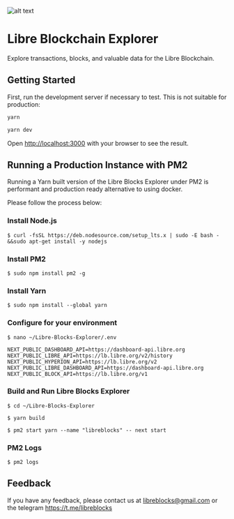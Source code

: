 ![alt text](https://www.libreblocks.io/images/github-readme-cover.png)

# Libre Blockchain Explorer

Explore transactions, blocks, and valuable data for the Libre Blockchain.

## Getting Started
First, run the development server if necessary to test. This is not suitable for production:

```bash
yarn

yarn dev
```

Open [http://localhost:3000](http://localhost:3000) with your browser to see the result.

## Running a Production Instance with PM2
Running a Yarn built version of the Libre Blocks Explorer under PM2 is performant and production ready alternative to using docker.

Please follow the process below:

### Install Node.js
```$ curl -fsSL https://deb.nodesource.com/setup_lts.x | sudo -E bash - &&sudo apt-get install -y nodejs```

### Install PM2
```$ sudo npm install pm2 -g```

### Install Yarn
```$ sudo npm install --global yarn```

### Configure for your environment
``` 
$ nano ~/Libre-Blocks-Explorer/.env

NEXT_PUBLIC_DASHBOARD_API=https://dashboard-api.libre.org
NEXT_PUBLIC_LIBRE_API=https://lb.libre.org/v2/history
NEXT_PUBLIC_HYPERION_API=https://lb.libre.org/v2
NEXT_PUBLIC_LIBRE_DASHBOARD_API=https://dashboard-api.libre.org
NEXT_PUBLIC_BLOCK_API=https://lb.libre.org/v1
```
### Build and Run Libre Blocks Explorer
```
$ cd ~/Libre-Blocks-Explorer

$ yarn build

$ pm2 start yarn --name "libreblocks" -- next start
```
### PM2 Logs
```$ pm2 logs```

## Feedback
If you have any feedback, please contact us at libreblocks@gmail.com or the telegram https://t.me/libreblocks
